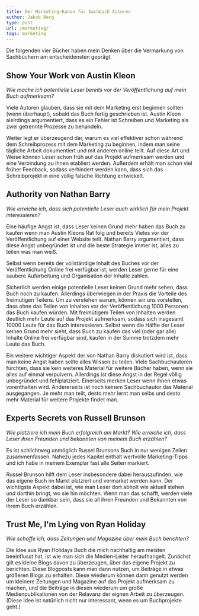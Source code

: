 ```yaml
---
title: Der Marketing-Kanon für Sachbuch Autoren
author: Jakob Berg
type: post
url: /marketing/
tags: marketing
---
```

Die folgenden vier Bücher haben mein Denken über die Vermarkung von Sachbüchern am entscheidensten geprägt.

## Show Your Work von Austin Kleon

*Wie mache ich potentielle Leser bereits vor der Veröffentlichung auf mein Buch aufmerksam?*

Viele Autoren glauben, dass sie mit dem Marketing erst beginnen sollten (wenn überhaupt), sobald das Buch fertig geschrieben ist. Austin Kleon alelrdings argumentiert, dass es ein Fehler ist Schreiben und Marketing als zwei getrennte Prozesse zu behandeln.

Weiter legt er überzeugend dar, warum es viel effektiver schon während dem Schreibprozess mit dem Marketing zu beginnen, indem man seine tägliche Arbeit dokumentiert und mit anderen online teilt. Auf diese Art und Weise können Leser schon früh auf das Projekt aufmerksam werden und eine Verbindung zu ihnen etabliert werden. Außerdem erhält man schon viel früher Feedback, sodass verhindert werden kann, dass sich das Schreibprojekt in eine völlig falsche Richtung entwickelt. 


## Authority von Nathan Barry

*Wie erreiche ich, dass sich potentielle Leser auch wirklich für mein Projekt interessieren?*

Eine häufige Angst ist, dass Leser keinen Grund mehr haben das Buch zu kaufen wenn man Austin Kleons Rat folg und bereits  Vieles vor der Veröffentlichung auf einer Website teilt. Nathan Barry argumentiert, dass diese Angst unbegründet ist und die beste Strategie immer ist, alles zu teilen was man weiß. 

Selbst wenn bereits der vollständige Inhalt des Buches vor der Veröffentlichung Online frei verfügbar ist, werden Leser gerne für eine saubere Aufarbeitung und Organisation der Inhalte zahlen. 

Sicherlich werden einige potentielle Leser keinen Grund mehr sehen, dass Buch noch zu kaufen. Allerdings überwiegen in der Praxis die Vorteile des freimütigen Teilens. Um zu verstehen warum, können wir uns vorstellen, dass ohne das Teilen von Inhalten vor der Veröffentlichung 1000 Personen das Buch kaufen würden. Mit freimütigem Teilen von Inhalten werden deutlich mehr Leute auf das Projekt aufmerksam, sodass sich insgesamt 10000 Leute für das Buch interessieren. Selbst wenn die Hälfte der Leser keinen Grund mehr sieht, dass Buch zu kaufen das viel (oder gar alle) Inhalte Online frei verfügbar sind, kaufen in der Summe trotzdem mehr Leute das Buch.

Ein weitere wichtiger Aspekt der von Nathan Barry diskutiert wird ist, dass man keine Angst haben sollte alles Wissen zu teilen. Viele Sachbuchautoren fürchten, dass sie kein weiteres Material für weitere Bücher haben, wenn sie alles auf einmal verpulvern. Allerdings ist diese Angst in der Regel völlig unbegründet und fehlplatziert. Einerseits merken Leser wenn ihnen etwas vorenthalten wird. Andererseits ist noch keinem Sachbuchautor das Material ausgegangen. Je mehr man teilt, desto mehr lernt man selbs und desto mehr Material für weitere Projekte findet man. 

## Experts Secrets von Russell Brunson

*Wie platziere ich mein Buch erfolgreich am Markt? Wie erreiche ich, dass Leser ihren Freunden und bekannten von meinem Buch erzählen?*

Es ist schlichtweg unmöglich Russel Brunsons Buch in nur wenigen Zeilen zusammenfassen. Nahezu jedes Kapitel enthält wertvolle Marketing-Tipps und ich habe in meinem Exemplar fast alle Seiten markiert. 

Russel Brunson hilft dem Leser insbesondere dabei herauszufinden, wie das eigene Buch im Markt platziert und vermarket werden kann. Der wichtigste Aspekt dabei ist, wie man Leser dort abholt wie aktuell stehen und dorthin bringt, wo sie hin möchten. Wenn man das schafft, werden viele der Leser so dankbar sein, dass sie all ihren Freunden und Bekannten von ihrem Buch erzählen.


## Trust Me, I'm Lying von Ryan Holiday

*Wie schaffe ich, dass Zeitungen und Magazine über mein Buch berichten?*

Die Idee aus Ryan Holidays Buch die mich nachhaltig am meisten beeinflusst hat, ist wie man sich die Medien-Leiter heraufhangelt. Zunächst gilt es kleine Blogs davon zu überzeugen, über das eigene Projekt zu berichten. Diese Blogposts kann man dann nutzen, um Beiträge in etwas größeren Blogs zu erhalten. Diese wiederum können dann genutzt werden um kleinere Zeitungen und Magazine auf das Projekt aufmerksam zu machen, und die Beiträge in diesen wiederum um große Medienpublikationen von der Relavanz der eignen Arbeit zu überzeugen. (Diese Idee ist natürlich nicht nur interessant, wenn es um Buchprojekte geht.)

